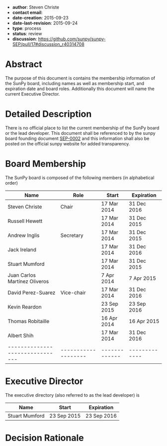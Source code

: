 * **author**: Steven Christe
* **contact email**:
* **date-creation**: 2015-09-23
* **date-last-revision**: 2015-09-24
* **type**: process
* **status**: review
* **discussion**: https://github.com/sunpy/sunpy-SEP/pull/17#discussion_r40314708

# Abstract
The purpose of this document is contains the membership information of
the SunPy board, including names as well as membership start, and expiration
date and board roles. Additionally this document will name the current Executive
Director.

# Detailed Description
There is no official place to list the current membership of the SunPy board
or the lead developer. This document shall be referenced to by the sunpy board
founding document [SEP-0002](https://github.com/sunpy/sunpy-SEP/blob/master/SEP-0002.md) and this information shall also be posted on the official sunpy website for added transparency.

# Board Membership
The SunPy board is composed of the following members (in alphabetical order)

| Name                          | Role              | Start       |  Expiration |
|-------------------------------|-------------------|-------------|-------------|
| Steven Christe                | Chair             | 17 Mar 2014 | 31 Dec 2016 |
| Russell Hewett                |                   | 17 Mar 2014 | 31 Dec 2015 |
| Andrew Inglis                 | Secretary         | 17 Mar 2014 | 31 Dec 2015 |
| Jack Ireland                  |                   | 17 Mar 2014 | 31 Dec 2016 |
| Stuart Mumford                |                   | 17 Mar 2014 | 31 Dec 2015 |
| Juan Carlos Martínez Oliveros |                   |  7 Apr 2014 |  7 Apr 2015 |
| David Perez-Suarez            | Vice-chair        | 17 Mar 2014 | 31 Dec 2016 |
| Kevin Reardon                 |                   | 23 Sep 2015 | 23 Sep 2016 |
| Thomas Robitaille             |                   | 16 Apr 2014 | 16 Apr 2015 |
| Albert Shih                   |                   | 17 Mar 2014 | 31 Dec 2016 |
|-------------------------------|-------------------|-------------|-------------|

# Executive Director
The executive directory (also referred to as the lead developer) is

| Name           | Start        | Expiration |
|----------------|--------------|------------|
| Stuart Mumford | 23 Sep 2015  | 23 Sep 2016|

# Decision Rationale
